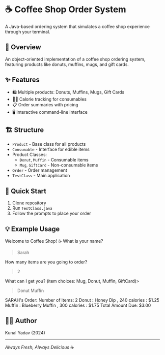 # ☕ Coffee Shop Order System

A Java-based ordering system that simulates a coffee shop experience through your terminal.

## 🎯 Overview

An object-oriented implementation of a coffee shop ordering system, featuring products like donuts, muffins, mugs, and gift cards.

## ✨ Features

- 🛍️ Multiple products: Donuts, Muffins, Mugs, Gift Cards
- 🏃‍♂️ Calorie tracking for consumables
- 📋 Order summaries with pricing
- 🖥️ Interactive command-line interface

## 🏗️ Structure

- `Product` - Base class for all products
- `Consumable` - Interface for edible items
- Product Classes:
  - `Donut`, `Muffin` - Consumable items
  - `Mug`, `GiftCard` - Non-consumable items
- `Order` - Order management
- `TestClass` - Main application

## 🚀 Quick Start

1. Clone repository
2. Run `TestClass.java`
3. Follow the prompts to place your order

## 💡 Example Usage

Welcome to Coffee Shop! ☕
What is your name?
> Sarah

How many items are you going to order?
> 2

What can I get you?
(item choices: Mug, Donut, Muffin, GiftCard)>
> Donut
> Muffin

SARAH's Order: Number of Items: 2
Donut : Honey Dip , 240 calories : $1.25
Muffin : Blueberry Muffin , 300 calories : $1.75
Total Amount Due: $3.00

## 👨‍💻 Author

Kunal Yadav (2024)

---
*Always Fresh, Always Delicious* ☕ 

